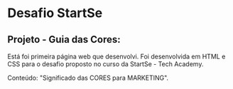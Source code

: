 # Desafio StartSe

## Projeto - Guia das Cores:

Está foi primeira página web que desenvolvi. Foi desenvolvida em HTML e CSS para o desafio proposto no curso da StartSe - Tech Academy.

Conteúdo: "Significado das CORES para MARKETING".
